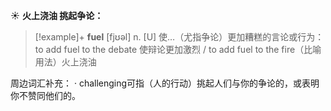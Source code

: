 ☀ <span class="category">**火上浇油 挑起争论：**</span>
>[!example]+ <span class="vocabulary">**fuel**</span> [fjʊəl] 
> <span class="definition">n. [U] 使…（尤指争论）更加糟糕的言论或行为：</span>to add fuel to the debate 使辩论更加激烈 / to add fuel to the fire（比喻用法）火上浇油

周边词汇补充：
· challenging可指（人的行动）挑起人们与你的争论的，或表明你不赞同他们的。
